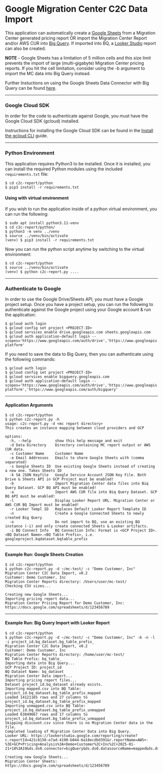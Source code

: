 # Google Migration Center C2C Data Import

This application can automatically create a [Google Sheets](https://sheets.google.com/) from a Migration Center generated pricing report OR import the Migration Center Report and/or AWS CUR into [Big Query](https://cloud.google.com/bigquery). If imported into BQ, a [Looker Studio](https://lookerstudio.google.com/) report can also be created.

**NOTE** - Google Sheets has a limitation of 5 million cells and this size limit prevents the import of large (multi-gigabyte) Migration Center pricing reports. If you hit the cell limitation, consider using the -b argument to import the MC data into Big Query instead. 

Further Instuctions on using the Google Sheets Data Connector with Big Query can be found [here](https://support.google.com/docs/answer/9702507).


---
### Google Cloud SDK

In order for the code to authenticate against Google, you must have the Google Cloud SDK (gcloud) installed.

Instructions for installing the Google Cloud SDK can be found in the [Install the gcloud CLI](https://cloud.google.com/sdk/docs/install) guide.

---
### Python Environment

This application requires Python3 to be installed. Once it is installed, you can install the required Python modules using the included `requirements.txt` file:

```shell
$ cd c2c-report/python
$ pip3 install -r requirements.txt
```
#### Using with virtual environment 

If you wish to run the application inside of a python virtual environment, you can run the following:

```shell
$ sudo apt install python3.11-venv
$ cd c2c-report/python/
$ python3 -m venv ../venv
$ source ../venv/bin/activate
(venv) $ pip3 install -r requirements.txt
```

Now you can run the python script anytime by switching to the virtual environment:

```shell
$ cd c2c-report/python
$ source ../venv/bin/activate
(venv) $ python c2c-report.py ....
```

---
### Authenticate to Google

In order to use the Google Drive/Sheets API, you must have a Google project setup.
Once you have a project setup, you can run the following to authenticate against the Google project using your Google account & run the application:

```shell
$ gcloud auth login
$ gcloud config set project <PROJECT-ID>
$ gcloud services enable drive.googleapis.com sheets.googleapis.com
$ gcloud auth application-default login --scopes='https://www.googleapis.com/auth/drive','https://www.googleapis.com/auth/cloud-platform'
```

If you need to save the data to Big Query, then you can authenticate using the following commands:


```shell
$ gcloud auth login
$ gcloud config set project <PROJECT-ID>
$ gcloud services enable bigquery.googleapis.com
$ gcloud auth application-default login --scopes='https://www.googleapis.com/auth/drive','https://www.googleapis.com/auth/cloud-platform','https://www.googleapis.com/auth/bigquery'
```

---
#### Application Arguments
```shell 
$ cd c2c-report/python
$ python c2c-report.py -h
usage: c2c-report.py -d <mc report directory>
This creates an instance mapping between cloud providers and GCP

options:
  -h, --help           show this help message and exit
  -d Data Directory    Directory containing MC report output or AWS CUR data.
  -c Customer Name     Customer Name
  -e Email Addresses   Emails to share Google Sheets with (comma separated)
  -s Google Sheets ID  Use existing Google Sheets instead of creating a new one. Takes Sheets ID
  -k SA JSON Keyfile   Google Service Account JSON Key File. Both Drive & Sheets API in GCP Project must be enabled!
  -b                   Import Migration Center data files into Biq Query Dataset. GCP BQ API must be enabled!
  -a                   Import AWS CUR file into Biq Query Dataset. GCP BQ API must be enabled!
  -l                   Display Looker Report URL. Migration Center or AWS CUR BQ Import must be enabled!
  -r Looker Templ ID   Replaces Default Looker Report Template ID
  -n                   Create a Google Connected Sheets to newly created Big Query
  -o                   Do not import to BQ, use an existing BQ instance (-i) and only create connected Sheets & Looker artifacts.
  -i BQ Connect Info   BQ Connection Info: Format is <GCP Project ID>.<BQ Dataset Name>.<BQ Table Prefix>, i.e. googleproject.bqdataset.bqtable_prefix

```

---
#### Example Run: Google Sheets Creation


```shell 
$ cd c2c-report/python
$ python c2c-report.py -d ~/mc-test/ -c "Demo Customer, Inc" 
Migration Center C2C Data Import, v0.2
Customer: Demo Customer, Inc
Migration Center Reports directory: /Users/user/mc-test/
Checking CSV sizes...

Creating new Google Sheets...
Importing pricing report data...
Migration Center Pricing Report for Demo Customer, Inc: https://docs.google.com/spreadsheets/d/123456789
```

---
#### Example Run: Big Query Import with Looker Report

```shell 
$ cd c2c-report/python
$ python c2c-report.py -d ~/mc-test/ -c "Demo Customer, Inc" -b -n -l -i project_id.bq_dataset.bg_table_prefix_
Migration Center C2C Data Import, v0.2
Customer: Demo Customer, Inc
Migration Center Reports directory: /home/user/mc-test/
BQ Table Prefix: bq_table_
Importing data into Big Query...
GCP Project ID: project_id
BQ Dataset Name: bq_dataset
Migration Center Data import...
Importing pricing report files...
Dataset project_id.bq_dataset already exists.
Importing mapped.csv into BQ Table: project_id.bq_dataset.bg_table_prefix_mapped
Loaded 14121165 rows and 27 columns to project_id.bq_dataset.bg_table_prefix_mapped
Importing unmapped.csv into BQ Table: project_id.bq_dataset.bg_table_prefix_unmapped
Loaded 63849667 rows and 17 columns to project_id.bq_dataset.bg_table_prefix_unmapped
Skipping discount.csv since there is no Migration Center data in the file.
Completed loading of Migration Center Data into Big Query.
Looker URL: https://lookerstudio.google.com/reporting/create?c.reportId=421c8150-e7ad-4190-b044-6a18ecdbd391&r.reportName=AWS+-%3E+GCP+Pricing+Analysis%3A+Demo+Customer%2C+Inc%2C+2025-01-21+18%3A19&ds.ds0.connector=bigQuery&ds.ds0.datasourceName=mapped&ds.ds0.projectId=project_id&ds.ds0.type=TABLE&ds.ds0.datasetId=bq_dataset&ds.ds0.tableId=bq_table_mapped&ds.ds1.connector=bigQuery&ds.ds1.datasourceName=unmapped&ds.ds1.projectId=project_id&ds.ds1.type=TABLE&ds.ds1.datasetId=bq_dataset&ds.ds1.tableId=bq_table_unmapped

Creating new Google Sheets...
Migration Center Sheets: https://docs.google.com/spreadsheets/d/123456789
```
